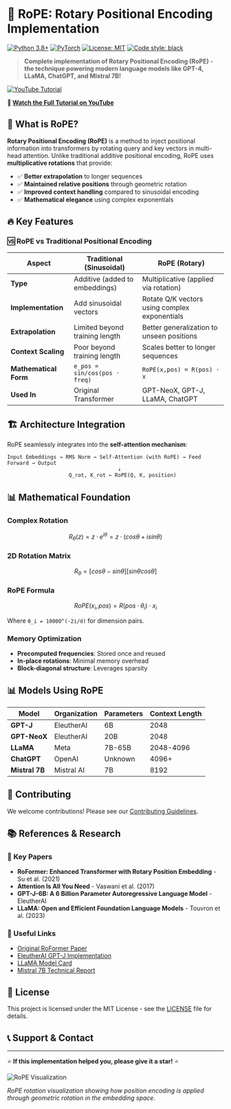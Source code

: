 # 🌟 RoPE: Rotary Positional Encoding Implementation

[![Python 3.8+](https://img.shields.io/badge/python-3.8+-blue.svg)](https://www.python.org/downloads/)
[![PyTorch](https://img.shields.io/badge/PyTorch-2.0+-red.svg)](https://pytorch.org/)
[![License: MIT](https://img.shields.io/badge/License-MIT-yellow.svg)](https://opensource.org/licenses/MIT)
[![Code style: black](https://img.shields.io/badge/code%20style-black-000000.svg)](https://github.com/psf/black)

> **Complete implementation of Rotary Positional Encoding (RoPE) - the technique powering modern language models like GPT-4, LLaMA, ChatGPT, and Mistral 7B!**

[![YouTube Tutorial](https://img.shields.io/badge/YouTube-Tutorial-red?logo=youtube)](https://youtu.be/Mwyj1DmduCM)

**🎥 [Watch the Full Tutorial on YouTube](https://youtu.be/Mwyj1DmduCM)**



## 🎯 What is RoPE?

**Rotary Positional Encoding (RoPE)** is a method to inject positional information into transformers by rotating query and key vectors in multi-head attention. Unlike traditional additive positional encoding, RoPE uses **multiplicative rotations** that provide:

- ✅ **Better extrapolation** to longer sequences
- ✅ **Maintained relative positions** through geometric rotation  
- ✅ **Improved context handling** compared to sinusoidal encoding
- ✅ **Mathematical elegance** using complex exponentials

## 🔥 Key Features

### 🆚 RoPE vs Traditional Positional Encoding

| Aspect | Traditional (Sinusoidal) | RoPE (Rotary) |
|--------|-------------------------|---------------|
| **Type** | Additive (added to embeddings) | Multiplicative (applied via rotation) |
| **Implementation** | Add sinusoidal vectors | Rotate Q/K vectors using complex exponentials |
| **Extrapolation** | Limited beyond training length | Better generalization to unseen positions |
| **Context Scaling** | Poor beyond training length | Scales better to longer sequences |
| **Mathematical Form** | `e_pos = sin/cos(pos · freq)` | `RoPE(x,pos) = R(pos) · x` |
| **Used In** | Original Transformer | GPT-NeoX, GPT-J, LLaMA, ChatGPT |

## 🏗️ Architecture Integration

RoPE seamlessly integrates into the **self-attention mechanism**:

```
Input Embeddings → RMS Norm → Self-Attention (with RoPE) → Feed Forward → Output
                                    ↓
                    Q_rot, K_rot ← RoPE(Q, K, position)
```

## 📊 Mathematical Foundation

### Complex Rotation
```math
R_θ(z) = z · e^{iθ} = z · (cos θ + i sin θ)
```

### 2D Rotation Matrix
```math
R_θ = [cos θ  -sin θ]
      [sin θ   cos θ]
```

### RoPE Formula
```math
RoPE(x_i, pos) = R(pos · θ_i) · x_i
```

Where `θ_i = 10000^(-2i/d)` for dimension pairs.




### Memory Optimization

- **Precomputed frequencies**: Stored once and reused
- **In-place rotations**: Minimal memory overhead
- **Block-diagonal structure**: Leverages sparsity



## 📊 Models Using RoPE

| Model | Organization | Parameters | Context Length |
|-------|-------------|------------|----------------|
| **GPT-J** | EleutherAI | 6B | 2048 |
| **GPT-NeoX** | EleutherAI | 20B | 2048 |
| **LLaMA** | Meta | 7B-65B | 2048-4096 |
| **ChatGPT** | OpenAI | Unknown | 4096+ |
| **Mistral 7B** | Mistral AI | 7B | 8192 |

## 🤝 Contributing

We welcome contributions! Please see our [Contributing Guidelines](CONTRIBUTING.md).



## 📚 References & Research

### 📄 Key Papers
- **RoFormer: Enhanced Transformer with Rotary Position Embedding** - Su et al. (2021)
- **Attention Is All You Need** - Vaswani et al. (2017)
- **GPT-J-6B: A 6 Billion Parameter Autoregressive Language Model** - EleutherAI
- **LLaMA: Open and Efficient Foundation Language Models** - Touvron et al. (2023)

### 🔗 Useful Links
- [Original RoFormer Paper](https://arxiv.org/abs/2104.09864)
- [EleutherAI GPT-J Implementation](https://github.com/kingoflolz/mesh-transformer-jax)
- [LLaMA Model Card](https://github.com/facebookresearch/llama)
- [Mistral 7B Technical Report](https://arxiv.org/abs/2310.06825)

## 📄 License

This project is licensed under the MIT License - see the [LICENSE](LICENSE) file for details.


## 📞 Support & Contact

---

⭐ **If this implementation helped you, please give it a star!** ⭐

![RoPE Visualization](images/rope_visualization.png)

*RoPE rotation visualization showing how position encoding is applied through geometric rotation in the embedding space.*
